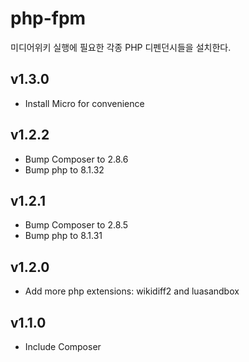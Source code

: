 # php-fpm

미디어위키 실행에 필요한 각종 PHP 디펜던시들을 설치한다.

## v1.3.0

- Install Micro for convenience

## v1.2.2

- Bump Composer to 2.8.6
- Bump php to 8.1.32

## v1.2.1

- Bump Composer to 2.8.5
- Bump php to 8.1.31

## v1.2.0

- Add more php extensions: wikidiff2 and luasandbox

## v1.1.0

- Include Composer
